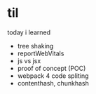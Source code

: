 # til
today i learned

- tree shaking
- reportWebVitals
- js vs jsx
- proof of concept (POC)
- webpack 4 code spliting
- contenthash, chunkhash
